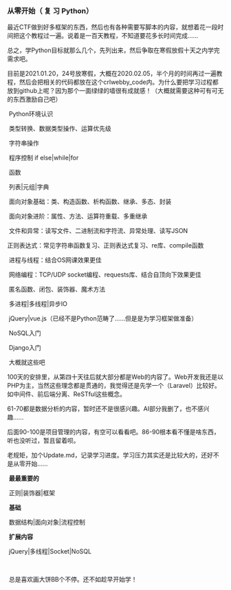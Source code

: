 ### 从零开始（ 复 习 Python）

​		最近CTF做到好多框架的东西，然后也有各种需要写脚本的内容，就想着花一段时间把这个教程过一遍。说着是一百天教程，不知道要花多长时间完成……

​		总之，学Python目标就那么几个，先列出来，然后争取在寒假放假十天之内学完需求吧。

​		目前是2021.01.20，24号放寒假，大概在2020.02.05，半个月的时间再过一遍教程，然后会把相关的代码都放在这个crlwebby_code内。为什么要把学习过程都放到github上呢？因为那个一面绿绿的墙很有成就感！（大概就需要这种可有可无的东西激励自己吧）

​		Python环境认识

​		类型转换、数据类型操作、运算优先级

​		字符串操作

​		程序控制 if else|while|for

​		函数

​		列表|元组|字典

​		面向对象基础：类、构造函数、析构函数、继承、多态、封装

​		面向对象进阶：属性、方法、运算符重载、多重继承

​		文件和异常：读写文件、二进制流和字符流、异常处理、读写JSON

​		正则表达式：常见字符串函数复习、正则表达式复习、re库、compile函数

​		进程与线程：结合OS网课效果更佳

​		网络编程：TCP/UDP socket编程、requests库、结合自顶向下效果更佳

​		匿名函数、闭包、装饰器、魔术方法

​		多进程|多线程|异步IO

​		jQuery|vue.js（已经不是Python范畴了……但是是为学习框架做准备）

​		NoSQL入门

​		Django入门

​		大概就这些吧

​		100天的安排里，从第四十天往后就大部分都是Web的内容了。Web开发我还是以PHP为主，当然这些理念都是贯通的，我觉得还是先学一个（Laravel）比较好。如中间件、前后端分离、ReSTful这些概念。

​		61-70都是数据分析的内容，暂时还不是很感兴趣。AI部分我删了，也不感兴趣……

​		后面90-100是项目管理的内容，有空可以看看吧。86-90根本看不懂是啥东西，听也没听过，暂且留着呗。

​		老规矩，加个Update.md，记录学习进度。学习压力其实还是比较大的，还好不是从零开始……

​		<strong>最最重要的</strong>

​		正则|装饰器|框架

​		<strong>基础</strong>

​		数据结构|面向对象|流程控制	

​		<strong>扩展内容</strong>

​		jQuery|多线程|Socket|NoSQL

​		

​		总是喜欢画大饼BB个不停。还不如趁早开始学！

